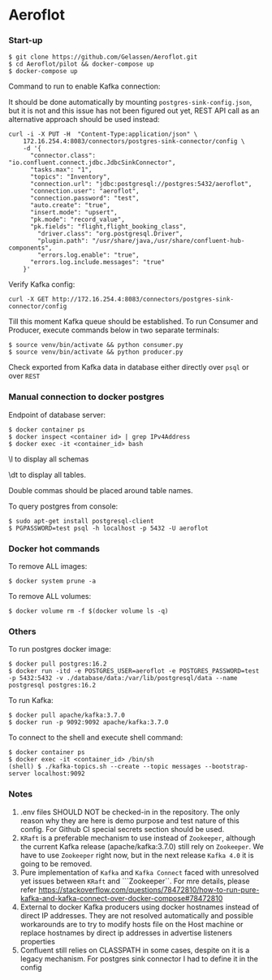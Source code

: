 # Aeroflot

### Start-up
```
$ git clone https://github.com/Gelassen/Aeroflot.git
$ cd Aeroflot/pilot && docker-compose up
$ docker-compose up
```

Command to run to enable Kafka connection:

It should be done automatically by mounting ```postgres-sink-config.json```, but it is not and this issue has not been figured out yet, REST API call as an alternative approach should be used instead:
```
curl -i -X PUT -H  "Content-Type:application/json" \
    172.16.254.4:8083/connectors/postgres-sink-connector/config \
    -d '{
      "connector.class": "io.confluent.connect.jdbc.JdbcSinkConnector",
      "tasks.max": "1",
      "topics": "Inventory",
      "connection.url": "jdbc:postgresql://postgres:5432/aeroflot",
      "connection.user": "aeroflot",
      "connection.password": "test",
      "auto.create": "true",
      "insert.mode": "upsert",
      "pk.mode": "record_value",
      "pk.fields": "flight,flight_booking_class",
	    "driver.class": "org.postgresql.Driver",
	    "plugin.path": "/usr/share/java,/usr/share/confluent-hub-components",
	    "errors.log.enable": "true",
      "errors.log.include.messages": "true"
    }'
```
Verify Kafka config:
```
curl -X GET http://172.16.254.4:8083/connectors/postgres-sink-connector/config
```

Till this moment Kafka queue should be established. To run Consumer and Producer, execute commands below in two separate terminals:
```
$ source venv/bin/activate && python consumer.py
$ source venv/bin/activate && python producer.py
```

Check exported from Kafka data in database either directly over ```psql``` or over ```REST```

### Manual connection to docker postgres
Endpoint of database server:
```
$ docker container ps
$ docker inspect <container id> | grep IPv4Address
$ docker exec -it <container_id> bash
```
\l to display all schemas

\dt to display all tables. 

Double commas should be placed around table names.

To query postgres from console:
```
$ sudo apt-get install postgresql-client
$ PGPASSWORD=test psql -h localhost -p 5432 -U aeroflot
```

### Docker hot commands
To remove ALL images:
```
$ docker system prune -a
```
To remove ALL volumes:
```
$ docker volume rm -f $(docker volume ls -q)
```

### Others
To run postgres docker image:
```
$ docker pull postgres:16.2
$ docker run -itd -e POSTGRES_USER=aeroflot -e POSTGRES_PASSWORD=test -p 5432:5432 -v ./database/data:/var/lib/postgresql/data --name postgresql postgres:16.2
```

To run Kafka:
```
$ docker pull apache/kafka:3.7.0
$ docker run -p 9092:9092 apache/kafka:3.7.0
```

To connect to the shell and execute shell command:
```
$ docker container ps 
$ docker exec -it <container_id> /bin/sh
(shell) $ ./kafka-topics.sh --create --topic messages --bootstrap-server localhost:9092
```

### Notes
1. .env files SHOULD NOT be checked-in in the repository. The only reason why they are here is demo purpose and test nature of this config. For Github CI special secrets section should be used.
2. ```KRaft``` is a preferable mechanism to use instead of ```Zookeeper```, although the current Kafka release (apache/kafka:3.7.0) still rely on ```Zookeeper```. We have to use ```Zookeeper``` right now, but in the next release ```Kafka 4.0``` it is going to be removed. 
3. Pure implementation of ```Kafka``` and ```Kafka Connect``` faced with unresolved yet issues between ```KRaft``` and ```Zookeeper``. For mre details, please refer https://stackoverflow.com/questions/78472810/how-to-run-pure-kafka-and-kafka-connect-over-docker-compose#78472810
4. External to docker Kafka producers using docker hostnames instead of direct IP addresses. They are not resolved automatically and possible workarounds are to try to modify hosts file on the Host machine or replace hostnames by direct ip addresses in advertise listeners properties
5. Confluent still relies on CLASSPATH in some cases, despite on it is a legacy mechanism. For postgres sink connector I had to define it in the config